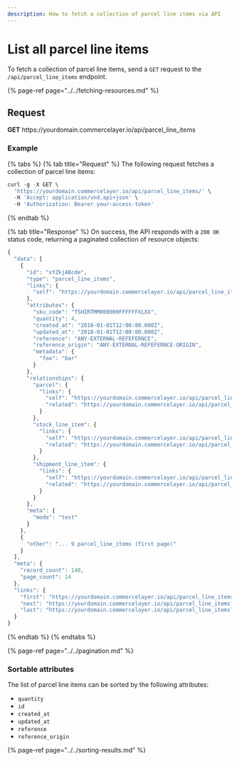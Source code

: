 ```yaml
---
description: How to fetch a collection of parcel line items via API
---
```


# List all parcel line items

To fetch a collection of parcel line items, send a `GET` request to the `/api/parcel_line_items` endpoint.

{% page-ref page="../../fetching-resources.md" %}

## Request

**GET** https://<i></i>yourdomain.commercelayer.io/api/parcel_line_items

### **Example**

{% tabs %}
{% tab title="Request" %}
The following request fetches a collection of parcel line items:

```javascript
curl -g -X GET \
  'https://yourdomain.commercelayer.io/api/parcel_line_items/' \
  -H 'Accept: application/vnd.api+json' \
  -H 'Authorization: Bearer your-access-token'
```
{% endtab %}

{% tab title="Response" %}
On success, the API responds with a `200 OK` status code, returning a paginated collection of resource objects:

```javascript
{
  "data": [
    {
      "id": "xYZkjABcde",
      "type": "parcel_line_items",
      "links": {
        "self": "https://yourdomain.commercelayer.io/api/parcel_line_items/xYZkjABcde"
      },
      "attributes": {
        "sku_code": "TSHIRTMM000000FFFFFFXLXX",
        "quantity": 4,
        "created_at": "2018-01-01T12:00:00.000Z",
        "updated_at": "2018-01-01T12:00:00.000Z",
        "reference": "ANY-EXTERNAL-REFEFERNCE",
        "reference_origin": "ANY-EXTERNAL-REFEFERNCE-ORIGIN",
        "metadata": {
          "foo": "bar"
        }
      },
      "relationships": {
        "parcel": {
          "links": {
            "self": "https://yourdomain.commercelayer.io/api/parcel_line_items/xYZkjABcde/relationships/parcel",
            "related": "https://yourdomain.commercelayer.io/api/parcel_line_items/xYZkjABcde/parcel"
          }
        },
        "stock_line_item": {
          "links": {
            "self": "https://yourdomain.commercelayer.io/api/parcel_line_items/xYZkjABcde/relationships/stock_line_item",
            "related": "https://yourdomain.commercelayer.io/api/parcel_line_items/xYZkjABcde/stock_line_item"
          }
        },
        "shipment_line_item": {
          "links": {
            "self": "https://yourdomain.commercelayer.io/api/parcel_line_items/xYZkjABcde/relationships/shipment_line_item",
            "related": "https://yourdomain.commercelayer.io/api/parcel_line_items/xYZkjABcde/shipment_line_item"
          }
        }
      },
      "meta": {
        "mode": "test"
      }
    },
    {
      "other": "... 9 parcel_line_items (first page)"
    }
  ],
  "meta": {
    "record_count": 140,
    "page_count": 14
  },
  "links": {
    "first": "https://yourdomain.commercelayer.io/api/parcel_line_items?page[number]=1&page[size]=10",
    "next": "https://yourdomain.commercelayer.io/api/parcel_line_items?page[number]=2&page[size]=10",
    "last": "https://yourdomain.commercelayer.io/api/parcel_line_items?page[number]=14&page[size]=10"
  }
}
```
{% endtab %}
{% endtabs %}

{% page-ref page="../../pagination.md" %}

### Sortable attributes

The list of parcel line items can be sorted by the following attributes:

* `quantity`
* `id`
* `created_at`
* `updated_at`
* `reference`
* `reference_origin`

{% page-ref page="../../sorting-results.md" %}

